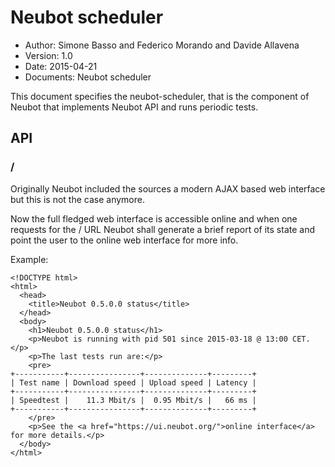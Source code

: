 # Neubot scheduler

- Author: Simone Basso and Federico Morando and Davide Allavena
- Version: 1.0
- Date: 2015-04-21
- Documents: Neubot scheduler

This document specifies the neubot-scheduler, that is the component
of Neubot that implements Neubot API and runs periodic tests.

## API

### /

Originally Neubot included the sources a modern AJAX based web interface
but this is not the case anymore.

Now the full fledged web interface is accessible online and when one
requests for the / URL Neubot shall generate a brief report of its
state and point the user to the online web interface for more info.

Example:

```
<!DOCTYPE html>
<html>
  <head>
    <title>Neubot 0.5.0.0 status</title>
  </head>
  <body>
    <h1>Neubot 0.5.0.0 status</h1>
    <p>Neubot is running with pid 501 since 2015-03-18 @ 13:00 CET.</p>
    <p>The last tests run are:</p>
    <pre>
+-----------+----------------+--------------+---------+
| Test name | Download speed | Upload speed | Latency |
+-----------+----------------+--------------+---------+
| Speedtest |    11.3 Mbit/s |  0.95 Mbit/s |   66 ms |
+-----------+----------------+--------------+---------+
    </pre>
    <p>See the <a href="https://ui.neubot.org/">online interface</a> for more details.</p>
  </body>
</html>
```

